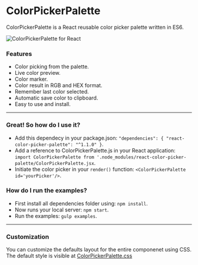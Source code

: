 # ColorPickerPalette
ColorPickerPalette is a React reusable color picker palette written in ES6.

![ColorPickerPalette for React](https://raw.githubusercontent.com/gibbok/react-color-picker-palette/master/examples/colorpicker-react-example.png)

### Features
- Color picking from the palette.
- Live color preview.
- Color marker.
- Color result in RGB and HEX format.
- Remember last color selected.
- Automatic save color to clipboard.
- Easy to use and install.

---

### Great! So how do I use it?
- Add this dependecy in your package.json: `"dependencies": { "react-color-picker-palette": "^1.1.0" }`.
- Add a reference to ColorPickerPalette.js in your React application: `import ColorPickerPalette from '.node_modules/react-color-picker-palette/ColorPickerPalette.jsx`.
- Initiate the color picker in your `render()` function: `<ColorPickerPalette id='yourPicker'/>`.

### How do I run the examples?
- First install all dependencies folder using: `npm install`.
- Now runs your local server: `npm start`.
- Run the examples: `gulp examples`.

---

### Customization
You can customize the defaults layout for the entire componenet using CSS.
The default style is visible at [ColorPickerPalette.css](ColorPickerPalette.css)




